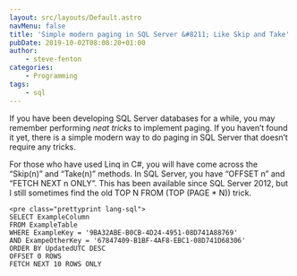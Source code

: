```yaml
---
layout: src/layouts/Default.astro
navMenu: false
title: 'Simple modern paging in SQL Server &#8211; Like Skip and Take'
pubDate: 2019-10-02T08:08:20+01:00
author:
    - steve-fenton
categories:
    - Programming
tags:
    - sql
---
```


If you have been developing SQL Server databases for a while, you may remember performing *neat tricks* to implement paging. If you haven’t found it yet, there is a simple modern way to do paging in SQL Server that doesn’t require any tricks.

For those who have used Linq in C#, you will have come across the “Skip(n)” and “Take(n)” methods. In SQL Server, you have “OFFSET n” and “FETCH NEXT n ONLY”. This has been available since SQL Server 2012, but I still sometimes find the old TOP N FROM (TOP (PAGE \* N)) trick.

```
<pre class="prettyprint lang-sql">
SELECT ExampleColumn
FROM ExampleTable
WHERE ExampleKey = '9BA32ABE-B0CB-4D24-4951-08D741A88769'
AND ExampeOtherKey = '67847409-B1BF-4AF8-EBC1-08D741D68306'
ORDER BY UpdatedUTC DESC
OFFSET 0 ROWS
FETCH NEXT 10 ROWS ONLY
```